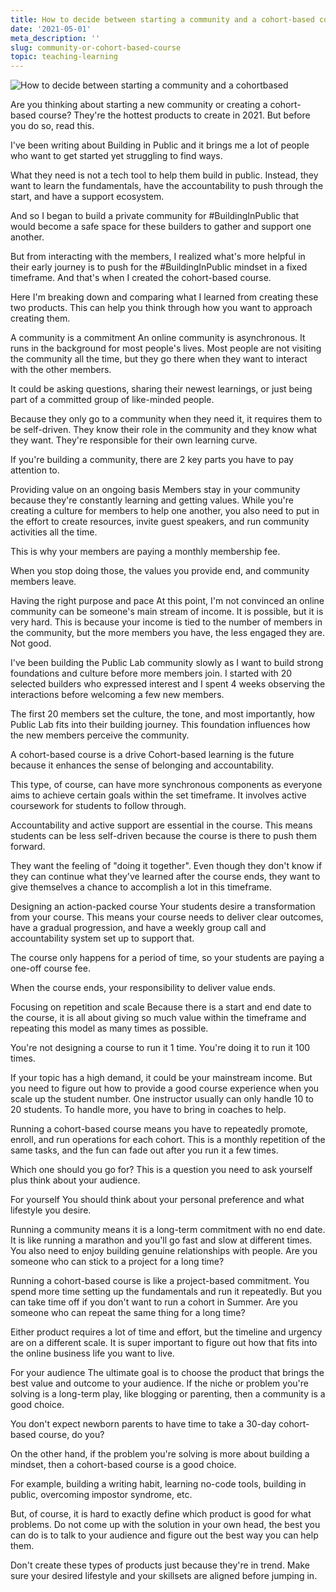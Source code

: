 ```yaml
---
title: How to decide between starting a community and a cohort-based course
date: '2021-05-01'
meta_description: ''
slug: community-or-cohort-based-course
topic: teaching-learning
---
```


<img src="/images/blog/community-or-cohort-based-course-1.jpeg" alt="How to decide between starting a community and a cohortbased" class="cover-image" />


Are you thinking about starting a new community or creating a cohort-based course? They're the hottest products to create in 2021. But before you do so, read this.

I've been writing about Building in Public and it brings me a lot of people who want to get started yet struggling to find ways.

What they need is not a tech tool to help them build in public. Instead, they want to learn the fundamentals, have the accountability to push through the start, and have a support ecosystem.

And so I began to build a private community for #BuildingInPublic that would become a safe space for these builders to gather and support one another.

But from interacting with the members, I realized what's more helpful in their early journey is to push for the #BuildingInPublic mindset in a fixed timeframe. And that's when I created the cohort-based course.

Here I'm breaking down and comparing what I learned from creating these two products. This can help you think through how you want to approach creating them.




A community is a commitment
An online community is asynchronous. It runs in the background for most people's lives. Most people are not visiting the community all the time, but they go there when they want to interact with the other members.

It could be asking questions, sharing their newest learnings, or just being part of a committed group of like-minded people.

Because they only go to a community when they need it, it requires them to be self-driven. They know their role in the community and they know what they want. They're responsible for their own learning curve.

If you're building a community, there are 2 key parts you have to pay attention to.

Providing value on an ongoing basis
Members stay in your community because they're constantly learning and getting values. While you're creating a culture for members to help one another, you also need to put in the effort to create resources, invite guest speakers, and run community activities all the time.

This is why your members are paying a monthly membership fee.

When you stop doing those, the values you provide end, and community members leave.

Having the right purpose and pace
At this point, I'm not convinced an online community can be someone's main stream of income. It is possible, but it is very hard. This is because your income is tied to the number of members in the community, but the more members you have, the less engaged they are. Not good.

I've been building the Public Lab community slowly as I want to build strong foundations and culture before more members join. I started with 20 selected builders who expressed interest and I spent 4 weeks observing the interactions before welcoming a few new members.

The first 20 members set the culture, the tone, and most importantly, how Public Lab fits into their building journey. This foundation influences how the new members perceive the community.

A cohort-based course is a drive
Cohort-based learning is the future because it enhances the sense of belonging and accountability.

This type, of course, can have more synchronous components as everyone aims to achieve certain goals within the set timeframe. It involves active coursework for students to follow through.

Accountability and active support are essential in the course. This means students can be less self-driven because the course is there to push them forward.

They want the feeling of "doing it together". Even though they don't know if they can continue what they've learned after the course ends, they want to give themselves a chance to accomplish a lot in this timeframe.

Designing an action-packed course
Your students desire a transformation from your course. This means your course needs to deliver clear outcomes, have a gradual progression, and have a weekly group call and accountability system set up to support that.

The course only happens for a period of time, so your students are paying a one-off course fee.

When the course ends, your responsibility to deliver value ends.

Focusing on repetition and scale
Because there is a start and end date to the course, it is all about giving so much value within the timeframe and repeating this model as many times as possible.

You're not designing a course to run it 1 time. You're doing it to run it 100 times.

If your topic has a high demand, it could be your mainstream income. But you need to figure out how to provide a good course experience when you scale up the student number. One instructor usually can only handle 10 to 20 students. To handle more, you have to bring in coaches to help.

Running a cohort-based course means you have to repeatedly promote, enroll, and run operations for each cohort. This is a monthly repetition of the same tasks, and the fun can fade out after you run it a few times.

Which one should you go for?
This is a question you need to ask yourself plus think about your audience.

For yourself
You should think about your personal preference and what lifestyle you desire.

Running a community means it is a long-term commitment with no end date. It is like running a marathon and you'll go fast and slow at different times. You also need to enjoy building genuine relationships with people. Are you someone who can stick to a project for a long time?

Running a cohort-based course is like a project-based commitment. You spend more time setting up the fundamentals and run it repeatedly. But you can take time off if you don't want to run a cohort in Summer. Are you someone who can repeat the same thing for a long time?

Either product requires a lot of time and effort, but the timeline and urgency are on a different scale. It is super important to figure out how that fits into the online business life you want to live.

For your audience
The ultimate goal is to choose the product that brings the best value and outcome to your audience. If the niche or problem you're solving is a long-term play, like blogging or parenting, then a community is a good choice.

You don't expect newborn parents to have time to take a 30-day cohort-based course, do you?

On the other hand, if the problem you're solving is more about building a mindset, then a cohort-based course is a good choice.

For example, building a writing habit, learning no-code tools, building in public, overcoming impostor syndrome, etc.

But, of course, it is hard to exactly define which product is good for what problems. Do not come up with the solution in your own head, the best you can do is to talk to your audience and figure out the best way you can help them.

Don't create these types of products just because they're in trend. Make sure your desired lifestyle and your skillsets are aligned before jumping in.
